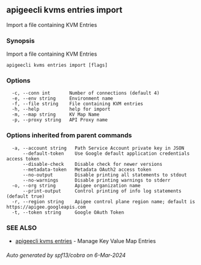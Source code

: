 ## apigeecli kvms entries import

Import a file containing KVM Entries

### Synopsis

Import a file containing KVM Entries

```
apigeecli kvms entries import [flags]
```

### Options

```
  -c, --conn int       Number of connections (default 4)
  -e, --env string     Environment name
  -f, --file string    File containing KVM entries
  -h, --help           help for import
  -m, --map string     KV Map Name
  -p, --proxy string   API Proxy name
```

### Options inherited from parent commands

```
  -a, --account string   Path Service Account private key in JSON
      --default-token    Use Google default application credentials access token
      --disable-check    Disable check for newer versions
      --metadata-token   Metadata OAuth2 access token
      --no-output        Disable printing all statements to stdout
      --no-warnings      Disable printing warnings to stderr
  -o, --org string       Apigee organization name
      --print-output     Control printing of info log statements (default true)
  -r, --region string    Apigee control plane region name; default is https://apigee.googleapis.com
  -t, --token string     Google OAuth Token
```

### SEE ALSO

* [apigeecli kvms entries](apigeecli_kvms_entries.md)	 - Manage Key Value Map Entries

###### Auto generated by spf13/cobra on 6-Mar-2024
